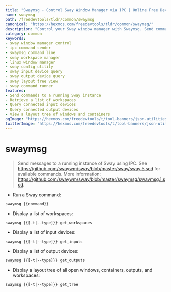```yaml
---
title: "Swaymsg - Control Sway Window Manager via IPC | Online Free DevTools by Hexmos"
name: swaymsg
path: /freedevtools/tldr/common/swaymsg
canonical: "https://hexmos.com/freedevtools/tldr/common/swaymsg/"
description: "Control your Sway window manager with Swaymsg. Send commands, manage workspaces, and query window information. Free online tool, no registration required."
category: common
keywords:
- sway window manager control
- ipc command sender
- swaymsg command line
- sway workspace manager
- linux window manager
- sway config utility
- sway input device query
- sway output device query
- sway layout tree view
- sway command runner
features:
- Send commands to a running Sway instance
- Retrieve a list of workspaces
- Query connected input devices
- Query connected output devices
- View a layout tree of windows and containers
ogImage: "https://hexmos.com/freedevtools/t/tool-banners/json-utilities-banner.png"
twitterImage: "https://hexmos.com/freedevtools/t/tool-banners/json-utilities-banner.png"
---
```


# swaymsg

> Send messages to a running instance of Sway using IPC.
> See <https://github.com/swaywm/sway/blob/master/sway/sway.5.scd> for available commands.
> More information: <https://github.com/swaywm/sway/blob/master/swaymsg/swaymsg.1.scd>.

- Run a Sway command:

`swaymsg {{command}}`

- Display a list of workspaces:

`swaymsg {{[-t|--type]}} get_workspaces`

- Display a list of input devices:

`swaymsg {{[-t|--type]}} get_inputs`

- Display a list of output devices:

`swaymsg {{[-t|--type]}} get_outputs`

- Display a layout tree of all open windows, containers, outputs, and workspaces:

`swaymsg {{[-t|--type]}} get_tree`
